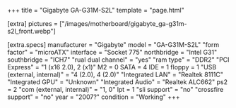 +++
title     = "Gigabyte GA-G31M-S2L"
template  = "page.html"

[extra]
pictures  = ["/images/motherboard/gigabyte_ga-g31m-s2l_front.webp"]

  [extra.specs]
  manufacturer               = "Gigabyte"
  model                      = "GA-G31M-S2L"
  "form factor"              = "microATX"
  interface                  = "Socket 775"
  northbridge                = "Intel G31"
  southbridge                = "ICH7"
  "rual dual channel"        = "yes"
  "ram type"                 = "DDR2"
  "PCI Express"              = "1 (x16 2.0), 2 (x1)"
  M2                         = 0
  SATA                       = 4
  IDE                        = 1
  floppy                     = 1
  "USB (external, internal)" = "4 (2.0), 4 (2.0)"
  "Integrated LAN"           = "Realtek 8111C"
  "Integrated GPU"           = "Unknown"
  "Integrated Audio"         = "Realtek ALC662"
  ps2                        = 2
  "com (external, internal)" = "1, 0"
  lpt                        = 1
  "sli support"              = "no"
  "crossfire support"        = "no"
  year                       = "2007?"
  condition                  = "Working"
+++

